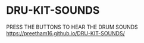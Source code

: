 # DRU-KIT-SOUNDS
PRESS THE BUTTONS TO HEAR THE DRUM SOUNDS
https://preetham16.github.io/DRU-KIT-SOUNDS/
